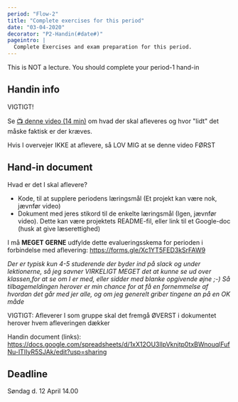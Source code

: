```yaml
---
period: "Flow-2"
title: "Complete exercises for this period"
date: "03-04-2020"
decorator: "P2-Handin(#date#)"
pageintro: |
  Complete Exercises and exam preparation for this period.
---
```


This is NOT a lecture. You should complete your period-1 hand-in

## Handin info
VIGTIGT!

Se [:tv: denne video (14 min)](https://www.youtube.com/watch?v=vRpvhw12fqc) om hvad der skal afleveres og hvor "lidt" det måske faktisk er der kræves.

Hvis I overvejer IKKE at aflevere, så LOV MIG at se denne video FØRST


## Hand-in document
Hvad er det I skal aflevere?
- Kode, til at supplere periodens læringsmål (Et projekt kan være nok, jævnfør video)
- Dokument med jeres stikord til de enkelte læringsmål (Igen, jævnfør video). Dette kan være projektets README-fil, eller link til et Google-doc (husk at give læserettighed)

I må **MEGET GERNE** udfylde dette evalueringsskema for perioden i forbindelse med aflevering:
https://forms.gle/Xc1YT5FED3kSrFAW9

_Der er typisk kun 4-5 studerende der byder ind på slack og under lektionerne, så jeg savner VIRKELIGT MEGET det at kunne se ud over klassen,for at se om I er med, eller sidder med blanke opgivende øjne ;-) Så tilbagemeldingen herover er min chance for at få en fornemmelse af hvordan det går med jer alle, og om jeg generelt griber tingene an på en OK måde_

VIGTIGT: Afleverer I som gruppe skal det fremgå ØVERST i dokumentet herover hvem afleveringen dækker

Handin document (links): https://docs.google.com/spreadsheets/d/1xX12OU3llpVknjtp0txBWnouqlFufNu-lTIIyR5SJAk/edit?usp=sharing


## Deadline

Søndag d. 12 April 14.00
